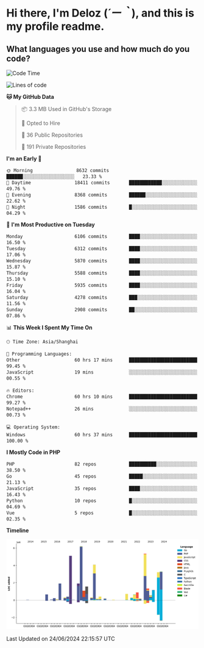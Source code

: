 # **Hi there, I'm Deloz (*´ー｀*), and this is my profile readme.**

## **What languages you use and how much do you code?**

<!--START_SECTION:waka-->
![Code Time](http://img.shields.io/badge/Code%20Time-4%2C279%20hrs%2032%20mins-blue)

![Lines of code](https://img.shields.io/badge/From%20Hello%20World%20I%27ve%20Written-41.9%20million%20lines%20of%20code-blue)

**🐱 My GitHub Data** 

> 📦 3.3 MB Used in GitHub's Storage 
 > 
> 💼 Opted to Hire
 > 
> 📜 36 Public Repositories 
 > 
> 🔑 191 Private Repositories 
 > 
**I'm an Early 🐤** 

```text
🌞 Morning                8632 commits        ██████░░░░░░░░░░░░░░░░░░░   23.33 % 
🌆 Daytime                18411 commits       ████████████░░░░░░░░░░░░░   49.76 % 
🌃 Evening                8368 commits        ██████░░░░░░░░░░░░░░░░░░░   22.62 % 
🌙 Night                  1586 commits        █░░░░░░░░░░░░░░░░░░░░░░░░   04.29 % 
```
📅 **I'm Most Productive on Tuesday** 

```text
Monday                   6106 commits        ████░░░░░░░░░░░░░░░░░░░░░   16.50 % 
Tuesday                  6312 commits        ████░░░░░░░░░░░░░░░░░░░░░   17.06 % 
Wednesday                5870 commits        ████░░░░░░░░░░░░░░░░░░░░░   15.87 % 
Thursday                 5588 commits        ████░░░░░░░░░░░░░░░░░░░░░   15.10 % 
Friday                   5935 commits        ████░░░░░░░░░░░░░░░░░░░░░   16.04 % 
Saturday                 4278 commits        ███░░░░░░░░░░░░░░░░░░░░░░   11.56 % 
Sunday                   2908 commits        ██░░░░░░░░░░░░░░░░░░░░░░░   07.86 % 
```


📊 **This Week I Spent My Time On** 

```text
🕑︎ Time Zone: Asia/Shanghai

💬 Programming Languages: 
Other                    60 hrs 17 mins      █████████████████████████   99.45 % 
JavaScript               19 mins             ░░░░░░░░░░░░░░░░░░░░░░░░░   00.55 % 

🔥 Editors: 
Chrome                   60 hrs 10 mins      █████████████████████████   99.27 % 
Notepad++                26 mins             ░░░░░░░░░░░░░░░░░░░░░░░░░   00.73 % 

💻 Operating System: 
Windows                  60 hrs 37 mins      █████████████████████████   100.00 % 
```

**I Mostly Code in PHP** 

```text
PHP                      82 repos            ██████████░░░░░░░░░░░░░░░   38.50 % 
Go                       45 repos            █████░░░░░░░░░░░░░░░░░░░░   21.13 % 
JavaScript               35 repos            ████░░░░░░░░░░░░░░░░░░░░░   16.43 % 
Python                   10 repos            █░░░░░░░░░░░░░░░░░░░░░░░░   04.69 % 
Vue                      5 repos             █░░░░░░░░░░░░░░░░░░░░░░░░   02.35 % 
```



**Timeline**

![Lines of Code chart](https://raw.githubusercontent.com/deloz/deloz/main/assets/bar_graph.png)


 Last Updated on 24/06/2024 22:15:57 UTC
<!--END_SECTION:waka-->
